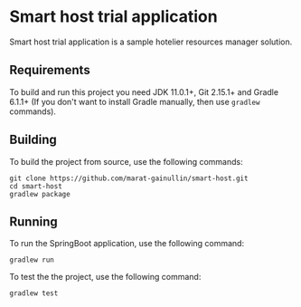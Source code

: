 # Smart host trial application
Smart host trial application is a sample hotelier resources manager solution.

## Requirements
To build and run this project you need JDK 11.0.1+, Git 2.15.1+ and Gradle 6.1.1+ (If you don't want to install Gradle manually, then use `gradlew` commands).

## Building
To build the project from source, use the following commands:
```
git clone https://github.com/marat-gainullin/smart-host.git
cd smart-host
gradlew package
```

## Running
To run the SpringBoot application, use the following command:
```
gradlew run
```

To test the the project, use the following command:
```
gradlew test
```
 
